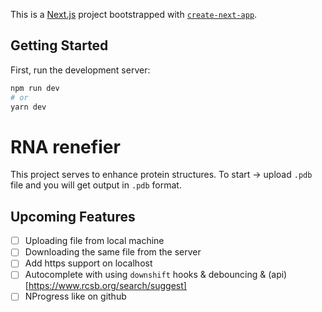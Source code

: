 This is a [Next.js](https://nextjs.org/) project bootstrapped with [`create-next-app`](https://github.com/vercel/next.js/tree/canary/packages/create-next-app).

## Getting Started

First, run the development server:

```bash
npm run dev
# or
yarn dev
```
# RNA renefier 
This project serves to enhance protein structures.
To start -> upload `.pdb` file and you will get output in `.pdb` format.

## Upcoming Features
- [ ] Uploading file from local machine
- [ ] Downloading the same file from the server
- [ ] Add https support on localhost
- [ ] Autocomplete with using `downshift` hooks & debouncing & (api)[https://www.rcsb.org/search/suggest]
- [ ] NProgress like on github 
